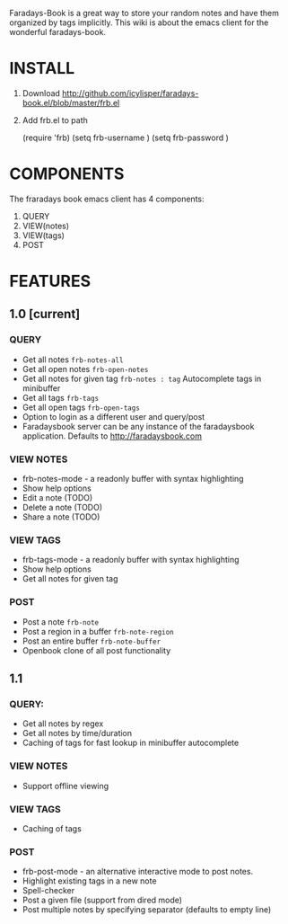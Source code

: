 
Faradays-Book is a great way to store your random notes and have them organized by tags implicitly.
This wiki is about the emacs client for the wonderful faradays-book.

# INSTALL

1. Download http://github.com/icylisper/faradays-book.el/blob/master/frb.el
2. Add frb.el to path

    (require 'frb)
    (setq frb-username <your-email-address>)
    (setq frb-password <your-password>)

# COMPONENTS
The fraradays book emacs client has 4 components: 

1. QUERY
2. VIEW(notes)
3. VIEW(tags)
4. POST

# FEATURES
## 1.0 [current]

### QUERY
* Get all notes  `frb-notes-all`
* Get all open notes `frb-open-notes`
* Get all notes for given tag `frb-notes : tag`
   Autocomplete tags in minibuffer
* Get all tags   `frb-tags`
* Get all open tags  `frb-open-tags` 
* Option to login as a different user and query/post
* Faradaysbook server can be any instance of the faradaysbook application. Defaults to http://faradaysbook.com

### VIEW NOTES
* frb-notes-mode - a readonly buffer with syntax highlighting
* Show help options
* Edit a note (TODO)
* Delete a note (TODO)
* Share a note (TODO)

### VIEW TAGS
* frb-tags-mode - a readonly buffer with syntax highlighting
* Show help options
* Get all notes for given tag

### POST
* Post a note `frb-note`
* Post a region in a buffer `frb-note-region` 
* Post an entire buffer `frb-note-buffer`
* Openbook clone of all post functionality

## 1.1
### QUERY:
* Get all notes by regex
* Get all notes by time/duration
* Caching of tags for fast lookup in minibuffer autocomplete

### VIEW NOTES
* Support offline viewing

### VIEW TAGS
* Caching of  tags

### POST
* frb-post-mode - an alternative interactive mode to post notes.
* Highlight existing tags in a new note
* Spell-checker 
* Post a given file (support from dired mode)
* Post multiple notes by specifying separator (defaults to empty line)


